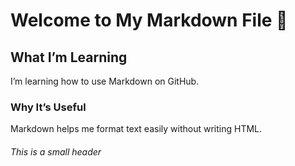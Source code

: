 # Welcome to My Markdown File 👋

## What I’m Learning
I’m learning how to use Markdown on GitHub.

### Why It’s Useful
Markdown helps me format text easily without writing HTML.

###### This is a small header
